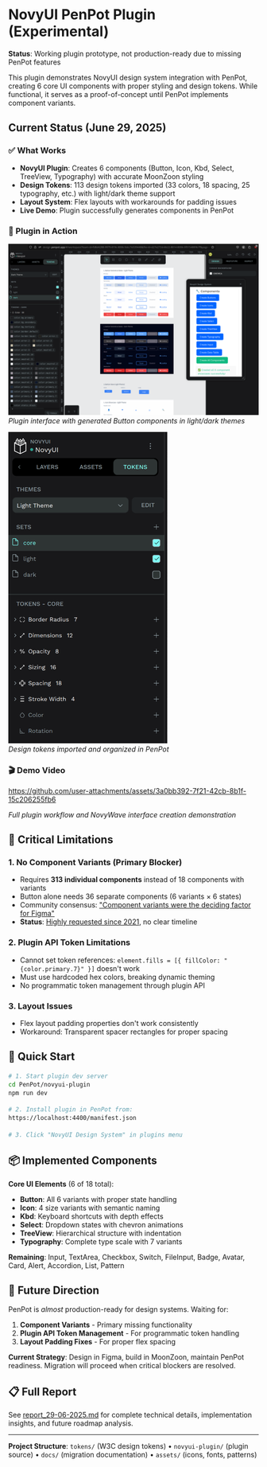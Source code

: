 # NovyUI PenPot Plugin (Experimental)

**Status**: Working plugin prototype, not production-ready due to missing PenPot features

This plugin demonstrates NovyUI design system integration with PenPot, creating 6 core UI components with proper styling and design tokens. While functional, it serves as a proof-of-concept until PenPot implements component variants.

## Current Status (June 29, 2025)

### ✅ What Works
- **NovyUI Plugin**: Creates 6 components (Button, Icon, Kbd, Select, TreeView, Typography) with accurate MoonZoon styling
- **Design Tokens**: 113 design tokens imported (33 colors, 18 spacing, 25 typography, etc.) with light/dark theme support
- **Layout System**: Flex layouts with workarounds for padding issues
- **Live Demo**: Plugin successfully generates components in PenPot

### 📸 Plugin in Action

![Components Screenshot](./docs/components_screenshot.png)
*Plugin interface with generated Button components in light/dark themes*

![Tokens Screenshot](./docs/tokens_screenshot.png)  
*Design tokens imported and organized in PenPot*

### 🎬 Demo Video
https://github.com/user-attachments/assets/3a0bb392-7f21-42cb-8b1f-15c206255fb6

*Full plugin workflow and NovyWave interface creation demonstration*

## 🚧 Critical Limitations

### 1. **No Component Variants** (Primary Blocker)
- Requires **313 individual components** instead of 18 components with variants
- Button alone needs 36 separate components (6 variants × 6 states)
- Community consensus: ["Component variants were the deciding factor for Figma"](https://github.com/penpot/penpot/discussions/534)
- **Status**: [Highly requested since 2021](https://community.penpot.app/t/any-update-on-component-variants/6558), no clear timeline

### 2. **Plugin API Token Limitations**
- Cannot set token references: `element.fills = [{ fillColor: "{color.primary.7}" }]` doesn't work
- Must use hardcoded hex colors, breaking dynamic theming
- No programmatic token management through plugin API

### 3. **Layout Issues**
- Flex layout padding properties don't work consistently
- Workaround: Transparent spacer rectangles for proper spacing

## 🚀 Quick Start

```bash
# 1. Start plugin dev server
cd PenPot/novyui-plugin
npm run dev

# 2. Install plugin in PenPot from:
https://localhost:4400/manifest.json

# 3. Click "NovyUI Design System" in plugins menu
```

## 📦 Implemented Components

**Core UI Elements** (6 of 18 total):
- **Button**: All 6 variants with proper state handling
- **Icon**: 4 size variants with semantic naming  
- **Kbd**: Keyboard shortcuts with depth effects
- **Select**: Dropdown states with chevron animations
- **TreeView**: Hierarchical structure with indentation
- **Typography**: Complete type scale with 7 variants

**Remaining**: Input, TextArea, Checkbox, Switch, FileInput, Badge, Avatar, Card, Alert, Accordion, List, Pattern

## 🔮 Future Direction

PenPot is *almost* production-ready for design systems. Waiting for:
1. **Component Variants** - Primary missing functionality
2. **Plugin API Token Management** - For programmatic token handling
3. **Layout Padding Fixes** - For proper flex spacing

**Current Strategy**: Design in Figma, build in MoonZoon, maintain PenPot readiness. Migration will proceed when critical blockers are resolved.

## 📋 Full Report

See [report_29-06-2025.md](./report_29-06-2025.md) for complete technical details, implementation insights, and future roadmap analysis.

---

**Project Structure**: `tokens/` (W3C design tokens) • `novyui-plugin/` (plugin source) • `docs/` (migration documentation) • `assets/` (icons, fonts, patterns)